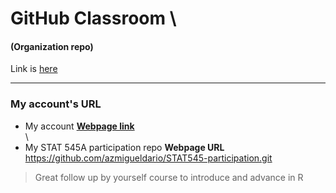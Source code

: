 
# **GitHub Classroom** \
#### (Organization repo)

Link is [here](
https://github.com/STAT545-UBC-hw-2019-20)

***************************

### My account's URL


- My account  [__Webpage link__](https://github.com/azmigueldario) \
\
- My STAT 545A participation repo  __Webpage URL__\
https://github.com/azmigueldario/STAT545-participation.git 


> Great follow up by yourself course to introduce and advance in R
